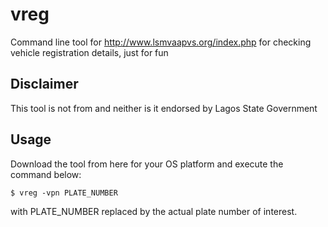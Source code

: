 # vreg
Command line tool for http://www.lsmvaapvs.org/index.php for checking vehicle registration details, just for fun

## Disclaimer

This tool is not from and neither is it endorsed by Lagos State Government

## Usage

Download the tool from here for your OS platform and execute the command below:

    $ vreg -vpn PLATE_NUMBER

with PLATE_NUMBER replaced by the actual plate number of interest.
